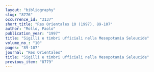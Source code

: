 ```yaml
---
layout: "bibliography"
slug: "8776"
occurrence_id: "3137"
short_title: "Res Orientales 10 (1997), 89-107"
author: "Mollo, Paolo"
publication_year: "1997"
title: "Sigilli e timbri ufficiali nella Mesopotamia Seleucide"
volume_no_: "10"
pages: "89-107"
journal: "Res Orientales"
title: "Sigilli e timbri ufficiali nella Mesopotamia Seleucide"
previous_item: "8779"
---
```

